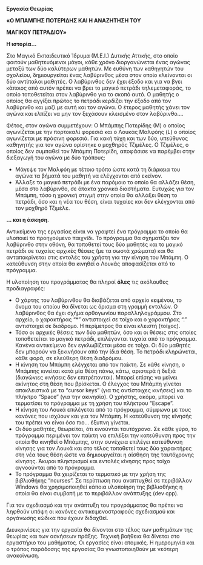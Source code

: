**Εργασία Θεωρίας**

**«Ο ΜΠΑΜΠΗΣ ΠΟΤΕΡΙΔΗΣ ΚΑΙ Η ΑΝΑΖΗΤΗΣΗ ΤΟΥ**

**ΜΑΓΙΚΟΥ ΠΕΤΡΑΔΙΟΥ»**

**Η ιστορία...**

Στο Μαγικό Εκπαιδευτικό Ίδρυμα (Μ.Ε.Ι.) Δυτικής Αττικής, στο οποίο φοιτούν μαθητευόμενοι μάγοι, κάθε χρόνο διοργανώνεται ένας αγώνας μεταξύ των δύο καλύτερων μαθητών. Με ευθύνη των καθηγητών του σχολείου, δημιουργείται ένας λαβύρινθος μέσα στον οποίο κλείνονται οι δύο αντίπαλοι μαθητές. Ο λαβύρινθος δεν έχει έξοδο και για να βγει κάποιος από αυτόν πρέπει να βρει το μαγικό πετράδι τηλεμεταφοράς, το οποίο τοποθετείται στον λαβύρινθο για το σκοπό αυτό. Ο μαθητής ο οποίος θα αγγίξει πρώτος το πετράδι κερδίζει την έξοδο από τον λαβύρινθο και μαζί με αυτή και τον αγώνα. Ο έτερος μαθητής χάνει τον αγώνα και ελπίζει να μην τον ξεχάσουν κλεισμένο στον λαβύρινθο....

Φέτος, στον αγώνα συμμετέχουν: Ο Μπάμπης Ποτερίδης (Μ) ο οποίος αγωνίζεται με την πορτοκαλί φορεσιά και ο Λουκάς Μαλφόης (L) ο οποίος αγωνίζεται με πράσινη φορεσιά. Για κακή τύχη και των δύο, υπεύθυνος καθηγητής για τον αγώνα ορίστηκε ο μοχθηρός Τζιμέλες. Ο Τζιμέλες, ο οποίος δεν συμπαθεί τον Μπάμπη Ποτερίδη, αποφάσισε να παρέμβει στην διεξαγωγή του αγώνα με δύο τρόπους:

- Μάγεψε τον Μαλφόη με τέτοιο τρόπο ώστε κατά τη διάρκεια του αγώνα τα βήματά του μαθητή να ελέγχονται από εκείνον.
- Άλλαξε το μαγικό πετράδι με ένα παρόμοιο το οποίο θα αλλάζει θέση, μέσα στο λαβύρινθο, σε άτακτα χρονικά διαστήματα. Ευτυχώς για τον Μπάμπη, τόσο η χρονική στιγμή στην οποία θα αλλάξει θέση το πετράδι, όσο και η νέα του θέση, είναι τυχαίες και δεν ελέγχονται από τον μοχθηρό Τζιμέλε.

**... και η άσκηση**.

Αντικείμενο της εργασίας είναι να γραφτεί ένα πρόγραμμα το οποίο θα υλοποιεί το προηγούμενο παιχνίδι. Το πρόγραμμα θα σχηματίζει τον λαβύρινθο στην οθόνη, θα τοποθετεί τους δύο μαθητές και το μαγικό πετράδι σε τυχαίες αρχικές θέσεις (με τα σωστά χρώματα) και θα ανταποκρίνεται στις εντολές του χρήστη για την κίνηση του Μπάμπη. Ο κατεύθυνση στην οποία θα κινηθεί ο Λουκάς αποφασίζεται από το πρόγραμμα.

Η υλοποίηση του προγράμματος θα πληροί **όλες** τις ακόλουθες προδιαγραφές:

- Ο χάρτης του λαβύρινθου θα διαβάζεται από αρχείο κειμένου, το όνομα του οποίου θα δίνεται ως όρισμα στη γραμμή εντολών. Ο λαβύρινθος θα έχει σχήμα ορθογωνίου παραλληλογράμμου. Στο αρχείο, ο χαρακτήρας “\*” αντιστοιχεί σε τοίχο και ο χαρακτήρας “.” αντιστοιχεί σε διάδρομο. Η περίμετρος θα είναι κλειστή (τοίχος).
- Τόσο οι αρχικές θέσεις των δύο μαθητών, όσο και οι θέσεις στις οποίες τοποθετείται το μαγικό πετράδι, επιλέγονται τυχαία από το πρόγραμμα. Κανένα αντικείμενο δεν εγκλωβίζεται μέσα σε τοίχο. Οι δύο μαθητές δεν μπορούν να ξεκινήσουν από την ίδια θέση. Το πετράδι κληρώνεται, κάθε φορά, σε ελεύθερη θέση διαδρόμου.
- Η κίνηση του Μπάμπη ελέγχεται από τον παίκτη. Σε κάθε κίνηση, ο Μπάμπης κινείται κατά μία θέση πάνω, κάτω, αριστερά ή δεξιά (διαγώνιες κινήσεις δεν επιτρέπονται). Μπορεί επίσης να μείνει ακίνητος στη θέση που βρίσκεται. Ο έλεγχος του Μπάμπη γίνεται αποκλειστικά με τα “cursor keys” (για τις αντίστοιχες κινήσεις) και το πλήκτρο “Space” (για την ακινησία). Ο χρήστης, ακόμα, μπορεί να τερματίσει το πρόγραμμα με τη χρήση του πλήκτρου “Escape”.
- Η κίνηση του Λουκά επιλέγεται από το πρόγραμμα, σύμφωνα με τους κανόνες που ισχύουν και για τον Μπάμπη. Η κατεύθυνση της κίνησής του πρέπει να είναι όσο πιο... έξυπνη γίνεται.
- Οι δύο μαθητές, θεωρείται, ότι κινούνται ταυτόχρονα. Σε κάθε γύρο, το πρόγραμμα περιμένει τον παίκτη να επιλέξει την κατεύθυνση προς την οποία θα κινηθεί ο Μπάμπης, στην συνέχεια επιλέγει κατεύθυνση κίνησης για τον Λουκά και στο τέλος τοποθετεί τους δύο χαρακτήρες στη νέα τους θέση ώστε να δημιουργείται η αίσθηση της ταυτόχρονης κίνησης. Άκυροι πληκτρισμοί και εντολές κίνησης προς τοίχο αγνοούνται από το πρόγραμμα.
- Το πρόγραμμα θα χειρίζεται το τερματικό με την χρήση της βιβλιοθήκης “ncurses”. Σε περίπτωση που αναπτυχθεί σε περιβάλλον Windows θα χρησιμοποιηθεί κάποια υλοποίηση της βιβλιοθήκης η οποία θα είναι συμβατή με το περιβάλλον ανάπτυξης (dev cpp).

Για τον σχεδιασμό και την ανάπτυξη του προγράμματος θα πρέπει να ληφθούν υπόψη οι κανόνες αντικειμενοστραφούς σχεδιασμού και οργάνωσης κώδικα που έχουν διδαχθεί.

Διευκρινίσεις για την εργασία θα δίνονται στο τέλος των μαθημάτων της θεωρίας και των ασκήσεων πράξης. Τεχνική βοήθεια θα δίνεται στο εργαστήριο του μαθήματος. Οι εργασίες είναι ατομικές. Η ημερομηνία και ο τρόπος παράδοσης της εργασίας θα γνωστοποιηθούν με νεότερη ανακοίνωση.
